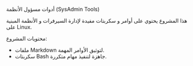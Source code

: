  أدوات مسؤول الأنظمة (SysAdmin Tools)

هذا المشروع يحتوي على أوامر و سكربتات مفيدة لإدارة السيرفرات و الأنظمة المبنية على Linux.

 محتويات المشروع:
- ملفات Markdown لتوثيق الأوامر المهمة.
- سكربتات Bash جاهزة لتنفيذ مهام متكررة.